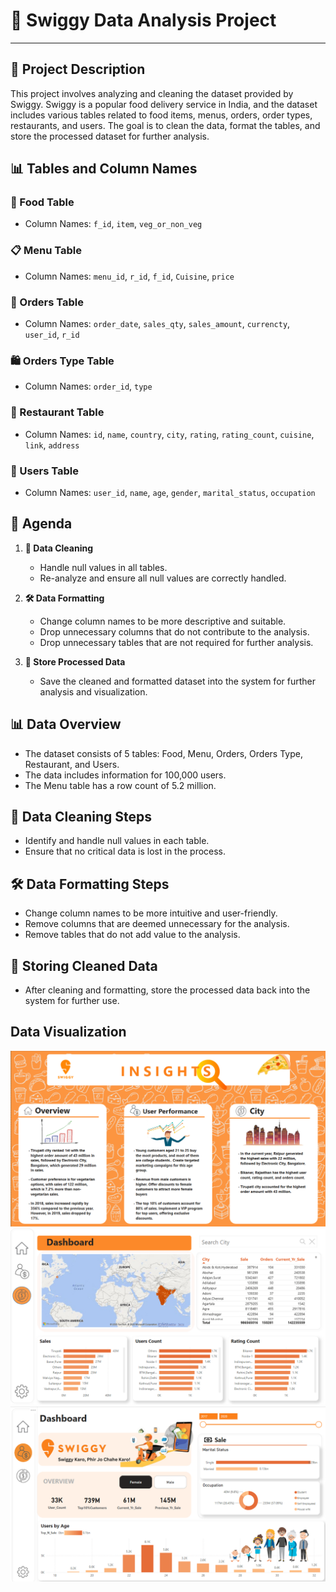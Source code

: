 # 🍔 Swiggy Data Analysis Project
-------------------------------------------------------------

## 📜 Project Description
This project involves analyzing and cleaning the dataset provided by Swiggy. Swiggy is a popular food delivery service in India, and the dataset includes various tables related to food items, menus, orders, order types, restaurants, and users. The goal is to clean the data, format the tables, and store the processed dataset for further analysis.

## 📊 Tables and Column Names

### 🍲 Food Table
- Column Names: `f_id`, `item`, `veg_or_non_veg`

### 📋 Menu Table
- Column Names: `menu_id`, `r_id`, `f_id`, `Cuisine`, `price`

### 📝 Orders Table
- Column Names: `order_date`, `sales_qty`, `sales_amount`, `currencty`, `user_id`, `r_id`

### 🛍️ Orders Type Table
- Column Names: `order_id`, `type`

### 🍴 Restaurant Table
- Column Names: `id`, `name`, `country`, `city`, `rating`, `rating_count`, `cuisine`, `link`, `address`

### 👥 Users Table
- Column Names: `user_id`, `name`, `age`, `gender`, `marital_status`, `occupation`

## 📝 Agenda
1. **🧹 Data Cleaning**
   - Handle null values in all tables.
   - Re-analyze and ensure all null values are correctly handled.

2. **🛠️ Data Formatting**
   - Change column names to be more descriptive and suitable.
   - Drop unnecessary columns that do not contribute to the analysis.
   - Drop unnecessary tables that are not required for further analysis.

3. **💾 Store Processed Data**
   - Save the cleaned and formatted dataset into the system for further analysis and visualization.

## 📊 Data Overview
- The dataset consists of 5 tables: Food, Menu, Orders, Orders Type, Restaurant, and Users.
- The data includes information for 100,000 users.
- The Menu table has a row count of 5.2 million.

## 🧼 Data Cleaning Steps
- Identify and handle null values in each table.
- Ensure that no critical data is lost in the process.

## 🛠️ Data Formatting Steps
- Change column names to be more intuitive and user-friendly.
- Remove columns that are deemed unnecessary for the analysis.
- Remove tables that do not add value to the analysis.

## 💾 Storing Cleaned Data
- After cleaning and formatting, store the processed data back into the system for further use.

## Data Visualization
![image](https://github.com/Vamshi77-git/Swiggy-Data-Analysis-Project/blob/main/Dashboard%20Screenshot/Swiggy%20Insights.png)
![image](https://github.com/Vamshi77-git/Swiggy-Data-Analysis-Project/blob/main/Dashboard%20Screenshot/Swiggy%20Dashboard%202.png)
![image](https://github.com/Vamshi77-git/Swiggy-Data-Analysis-Project/blob/main/Dashboard%20Screenshot/Swiggy%20Dashboard%203.png)
